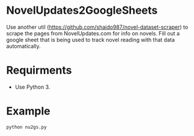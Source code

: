 # NovelUpdates2GoogleSheets

Use another util (https://github.com/shaido987/novel-dataset-scraper) to scrape the pages from NovelUpdates.com for info on novels. Fill out a google sheet that is being used to track novel reading with that data automatically.

# Requirments

* Use Python 3.

# Example

```
python nu2gs.py
```
